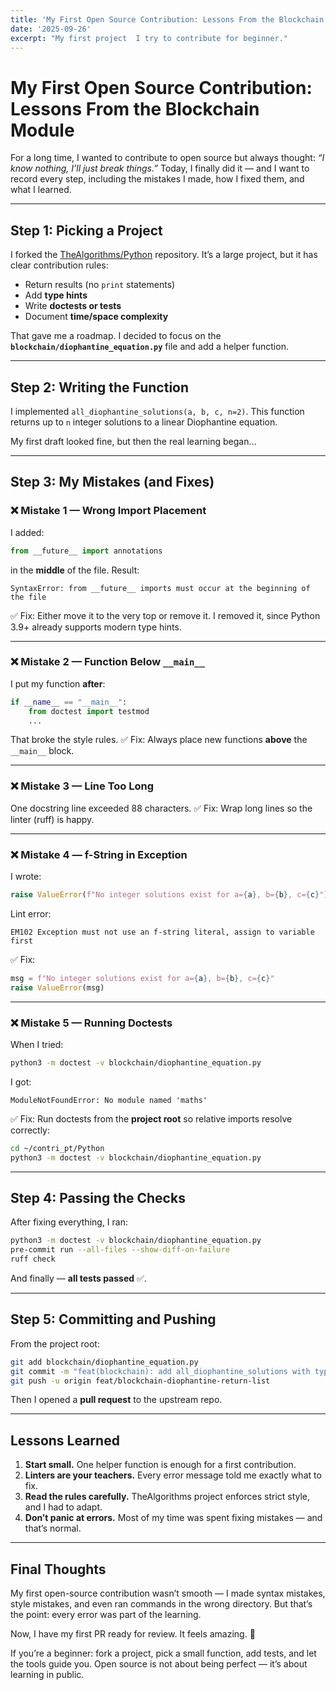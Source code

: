 ```yaml
---
title: 'My First Open Source Contribution: Lessons From the Blockchain Module'
date: '2025-09-26'
excerpt: "My first project  I try to contribute for beginner."
---
```


# My First Open Source Contribution: Lessons From the Blockchain Module

For a long time, I wanted to contribute to open source but always thought: *“I know nothing, I’ll just break things.”*
Today, I finally did it — and I want to record every step, including the mistakes I made, how I fixed them, and what I learned.

---

## Step 1: Picking a Project

I forked the [TheAlgorithms/Python](https://github.com/TheAlgorithms/Python) repository.
It’s a large project, but it has clear contribution rules:

* Return results (no `print` statements)
* Add **type hints**
* Write **doctests or tests**
* Document **time/space complexity**

That gave me a roadmap. I decided to focus on the **`blockchain/diophantine_equation.py`** file and add a helper function.

---

## Step 2: Writing the Function

I implemented `all_diophantine_solutions(a, b, c, n=2)`.
This function returns up to `n` integer solutions to a linear Diophantine equation.

My first draft looked fine, but then the real learning began…

---

## Step 3: My Mistakes (and Fixes)

### ❌ Mistake 1 — Wrong Import Placement

I added:

```python
from __future__ import annotations
```

in the **middle** of the file.
Result:

```
SyntaxError: from __future__ imports must occur at the beginning of the file
```

✅ Fix: Either move it to the very top or remove it. I removed it, since Python 3.9+ already supports modern type hints.

---

### ❌ Mistake 2 — Function Below `__main__`

I put my function **after**:

```python
if __name__ == "__main__":
    from doctest import testmod
    ...
```

That broke the style rules.
✅ Fix: Always place new functions **above** the `__main__` block.

---

### ❌ Mistake 3 — Line Too Long

One docstring line exceeded 88 characters.
✅ Fix: Wrap long lines so the linter (ruff) is happy.

---

### ❌ Mistake 4 — f-String in Exception

I wrote:

```python
raise ValueError(f"No integer solutions exist for a={a}, b={b}, c={c}")
```

Lint error:

```
EM102 Exception must not use an f-string literal, assign to variable first
```

✅ Fix:

```python
msg = f"No integer solutions exist for a={a}, b={b}, c={c}"
raise ValueError(msg)
```

---

### ❌ Mistake 5 — Running Doctests

When I tried:

```bash
python3 -m doctest -v blockchain/diophantine_equation.py
```

I got:

```
ModuleNotFoundError: No module named 'maths'
```

✅ Fix: Run doctests from the **project root** so relative imports resolve correctly:

```bash
cd ~/contri_pt/Python
python3 -m doctest -v blockchain/diophantine_equation.py
```

---

## Step 4: Passing the Checks

After fixing everything, I ran:

```bash
python3 -m doctest -v blockchain/diophantine_equation.py
pre-commit run --all-files --show-diff-on-failure
ruff check
```

And finally — **all tests passed** ✅.

---

## Step 5: Committing and Pushing

From the project root:

```bash
git add blockchain/diophantine_equation.py
git commit -m "feat(blockchain): add all_diophantine_solutions with type hints & doctests"
git push -u origin feat/blockchain-diophantine-return-list
```

Then I opened a **pull request** to the upstream repo.

---

## Lessons Learned

1. **Start small.** One helper function is enough for a first contribution.
2. **Linters are your teachers.** Every error message told me exactly what to fix.
3. **Read the rules carefully.** TheAlgorithms project enforces strict style, and I had to adapt.
4. **Don’t panic at errors.** Most of my time was spent fixing mistakes — and that’s normal.

---

## Final Thoughts

My first open-source contribution wasn’t smooth — I made syntax mistakes, style mistakes, and even ran commands in the wrong directory. But that’s the point: every error was part of the learning.

Now, I have my first PR ready for review. It feels amazing. 🚀

If you’re a beginner: fork a project, pick a small function, add tests, and let the tools guide you. Open source is not about being perfect — it’s about learning in public.

